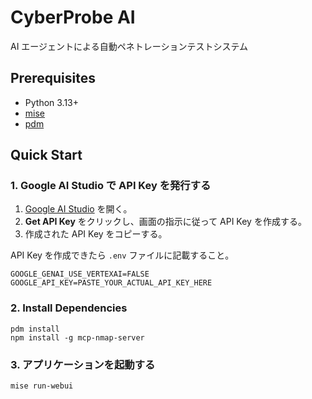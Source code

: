 # CyberProbe AI

AI エージェントによる自動ペネトレーションテストシステム

## Prerequisites

* Python 3.13+
* [mise](https://github.com/jdx/mise)
* [pdm](https://github.com/pdm-project/pdm)

## Quick Start

### 1. Google AI Studio で API Key を発行する

1. [Google AI Studio](https://aistudio.google.com/app/apikey) を開く。
2. **Get API Key** をクリックし、画面の指示に従って API Key を作成する。
3. 作成された API Key をコピーする。

API Key を作成できたら `.env` ファイルに記載すること。

```
GOOGLE_GENAI_USE_VERTEXAI=FALSE
GOOGLE_API_KEY=PASTE_YOUR_ACTUAL_API_KEY_HERE
```

### 2. Install Dependencies

```shell
pdm install
npm install -g mcp-nmap-server
```

### 3. アプリケーションを起動する

```shell
mise run-webui
```
